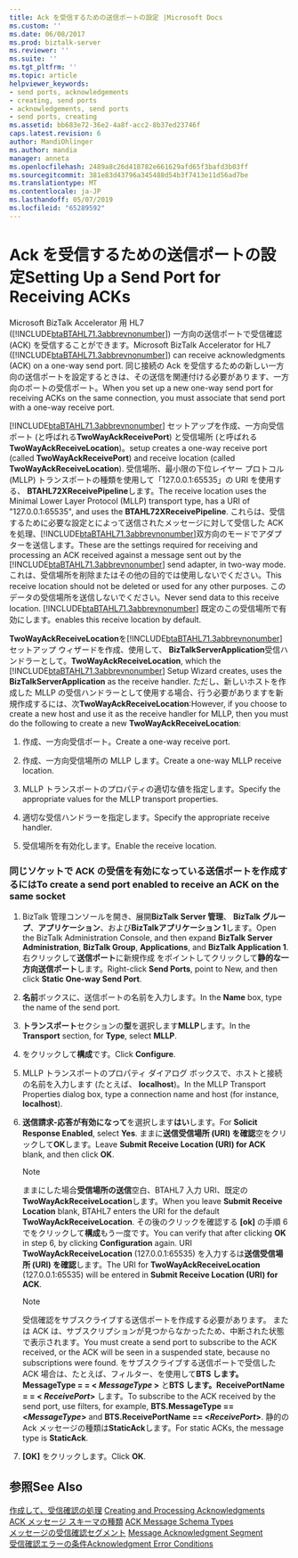 ```yaml
---
title: Ack を受信するための送信ポートの設定 |Microsoft Docs
ms.custom: ''
ms.date: 06/08/2017
ms.prod: biztalk-server
ms.reviewer: ''
ms.suite: ''
ms.tgt_pltfrm: ''
ms.topic: article
helpviewer_keywords:
- send ports, acknowledgements
- creating, send ports
- acknowledgements, send ports
- send ports, creating
ms.assetid: bb683e72-36e2-4a8f-acc2-8b37ed23746f
caps.latest.revision: 6
author: MandiOhlinger
ms.author: mandia
manager: anneta
ms.openlocfilehash: 2489a8c26d418782e661629afd65f3bafd3b03ff
ms.sourcegitcommit: 381e83d43796a345488d54b3f7413e11d56ad7be
ms.translationtype: MT
ms.contentlocale: ja-JP
ms.lasthandoff: 05/07/2019
ms.locfileid: "65289592"
---
```

# <a name="setting-up-a-send-port-for-receiving-acks"></a><span data-ttu-id="ce03b-102">Ack を受信するための送信ポートの設定</span><span class="sxs-lookup"><span data-stu-id="ce03b-102">Setting Up a Send Port for Receiving ACKs</span></span>
<span data-ttu-id="ce03b-103">Microsoft BizTalk Accelerator 用 HL7 ([!INCLUDE[btaBTAHL71.3abbrevnonumber](../../includes/btabtahl71-3abbrevnonumber-md.md)]) 一方向の送信ポートで受信確認 (ACK) を受信することができます。</span><span class="sxs-lookup"><span data-stu-id="ce03b-103">Microsoft BizTalk Accelerator for HL7 ([!INCLUDE[btaBTAHL71.3abbrevnonumber](../../includes/btabtahl71-3abbrevnonumber-md.md)]) can receive acknowledgments (ACK) on a one-way send port.</span></span> <span data-ttu-id="ce03b-104">同じ接続の Ack を受信するための新しい一方向の送信ポートを設定するときは、その送信を関連付ける必要があります、一方向のポートの受信ポート。</span><span class="sxs-lookup"><span data-stu-id="ce03b-104">When you set up a new one-way send port for receiving ACKs on the same connection, you must associate that send port with a one-way receive port.</span></span>  
  
 [!INCLUDE[btaBTAHL71.3abbrevnonumber](../../includes/btabtahl71-3abbrevnonumber-md.md)] <span data-ttu-id="ce03b-105">セットアップを作成、一方向受信ポート (と呼ばれる**TwoWayAckReceivePort**) と受信場所 (と呼ばれる**TwoWayAckReceiveLocation**)。</span><span class="sxs-lookup"><span data-stu-id="ce03b-105">setup creates a one-way receive port (called **TwoWayAckReceivePort**) and receive location (called **TwoWayAckReceiveLocation**).</span></span> <span data-ttu-id="ce03b-106">受信場所、最小限の下位レイヤー プロトコル (MLLP) トランスポートの種類を使用して「127.0.0.1:65535」の URI を使用する、 **BTAHL72XReceivePipeline**します。</span><span class="sxs-lookup"><span data-stu-id="ce03b-106">The receive location uses the Minimal Lower Layer Protocol (MLLP) transport type, has a URI of "127.0.0.1:65535", and uses the **BTAHL72XReceivePipeline**.</span></span> <span data-ttu-id="ce03b-107">これらは、受信するために必要な設定とによって送信されたメッセージに対して受信した ACK を処理、[!INCLUDE[btaBTAHL71.3abbrevnonumber](../../includes/btabtahl71-3abbrevnonumber-md.md)]双方向のモードでアダプターを送信します。</span><span class="sxs-lookup"><span data-stu-id="ce03b-107">These are the settings required for receiving and processing an ACK received against a message sent out by the [!INCLUDE[btaBTAHL71.3abbrevnonumber](../../includes/btabtahl71-3abbrevnonumber-md.md)] send adapter, in two-way mode.</span></span> <span data-ttu-id="ce03b-108">これは、受信場所を削除またはその他の目的では使用しないでください。</span><span class="sxs-lookup"><span data-stu-id="ce03b-108">This receive location should not be deleted or used for any other purposes.</span></span> <span data-ttu-id="ce03b-109">このデータの受信場所を送信しないでください。</span><span class="sxs-lookup"><span data-stu-id="ce03b-109">Never send data to this receive location.</span></span> [!INCLUDE[btaBTAHL71.3abbrevnonumber](../../includes/btabtahl71-3abbrevnonumber-md.md)] <span data-ttu-id="ce03b-110">既定のこの受信場所で有効にします。</span><span class="sxs-lookup"><span data-stu-id="ce03b-110">enables this receive location by default.</span></span>  
  
 <span data-ttu-id="ce03b-111">**TwoWayAckReceiveLocation**を[!INCLUDE[btaBTAHL71.3abbrevnonumber](../../includes/btabtahl71-3abbrevnonumber-md.md)]セットアップ ウィザードを作成、使用して、 **BizTalkServerApplication**受信ハンドラーとして。</span><span class="sxs-lookup"><span data-stu-id="ce03b-111">**TwoWayAckReceiveLocation**, which the [!INCLUDE[btaBTAHL71.3abbrevnonumber](../../includes/btabtahl71-3abbrevnonumber-md.md)] Setup Wizard creates, uses the **BizTalkServerApplication** as the receive handler.</span></span> <span data-ttu-id="ce03b-112">ただし、新しいホストを作成した MLLP の受信ハンドラーとして使用する場合、行う必要がありますを新規作成するには、次**TwoWayAckReceiveLocation**:</span><span class="sxs-lookup"><span data-stu-id="ce03b-112">However, if you choose to create a new host and use it as the receive handler for MLLP, then you must do the following to create a new **TwoWayAckReceiveLocation**:</span></span>  
  
1.  <span data-ttu-id="ce03b-113">作成、一方向受信ポート。</span><span class="sxs-lookup"><span data-stu-id="ce03b-113">Create a one-way receive port.</span></span>  
  
2.  <span data-ttu-id="ce03b-114">作成、一方向受信場所の MLLP します。</span><span class="sxs-lookup"><span data-stu-id="ce03b-114">Create a one-way MLLP receive location.</span></span>  
  
3.  <span data-ttu-id="ce03b-115">MLLP トランスポートのプロパティの適切な値を指定します。</span><span class="sxs-lookup"><span data-stu-id="ce03b-115">Specify the appropriate values for the MLLP transport properties.</span></span>  
  
4.  <span data-ttu-id="ce03b-116">適切な受信ハンドラーを指定します。</span><span class="sxs-lookup"><span data-stu-id="ce03b-116">Specify the appropriate receive handler.</span></span>  
  
5.  <span data-ttu-id="ce03b-117">受信場所を有効化します。</span><span class="sxs-lookup"><span data-stu-id="ce03b-117">Enable the receive location.</span></span>  
  
### <a name="to-create-a-send-port-enabled-to-receive-an-ack-on-the-same-socket"></a><span data-ttu-id="ce03b-118">同じソケットで ACK の受信を有効になっている送信ポートを作成するには</span><span class="sxs-lookup"><span data-stu-id="ce03b-118">To create a send port enabled to receive an ACK on the same socket</span></span>  
  
1.  <span data-ttu-id="ce03b-119">BizTalk 管理コンソールを開き、展開**BizTalk Server 管理**、 **BizTalk グループ**、**アプリケーション**、および**BizTalkアプリケーション 1**します。</span><span class="sxs-lookup"><span data-stu-id="ce03b-119">Open the BizTalk Administration Console, and then expand **BizTalk Server Administration**, **BizTalk Group**, **Applications**, and **BizTalk Application 1**.</span></span> <span data-ttu-id="ce03b-120">右クリックして**送信ポート**に新規作成 をポイントしてクリックして**静的な一方向送信ポート**します。</span><span class="sxs-lookup"><span data-stu-id="ce03b-120">Right-click **Send Ports**, point to New, and then click **Static One-way Send Port**.</span></span>  
  
2.  <span data-ttu-id="ce03b-121">**名前**ボックスに、送信ポートの名前を入力します。</span><span class="sxs-lookup"><span data-stu-id="ce03b-121">In the **Name** box, type the name of the send port.</span></span>  
  
3.  <span data-ttu-id="ce03b-122">**トランスポート**セクションの**型**を選択します**MLLP**します。</span><span class="sxs-lookup"><span data-stu-id="ce03b-122">In the **Transport** section, for **Type**, select **MLLP**.</span></span>  
  
4.  <span data-ttu-id="ce03b-123">をクリックして**構成**です。</span><span class="sxs-lookup"><span data-stu-id="ce03b-123">Click **Configure**.</span></span>  
  
5.  <span data-ttu-id="ce03b-124">MLLP トランスポートのプロパティ ダイアログ ボックスで、ホストと接続の名前を入力します (たとえば、 **localhost**)。</span><span class="sxs-lookup"><span data-stu-id="ce03b-124">In the MLLP Transport Properties dialog box, type a connection name and host (for instance, **localhost**).</span></span>  
  
6.  <span data-ttu-id="ce03b-125">**送信請求-応答が有効になって**を選択します**はい**します。</span><span class="sxs-lookup"><span data-stu-id="ce03b-125">For **Solicit Response Enabled**, select **Yes**.</span></span> <span data-ttu-id="ce03b-126">ままに**送信受信場所 (URI) を確認**空をクリックして**OK**します。</span><span class="sxs-lookup"><span data-stu-id="ce03b-126">Leave **Submit Receive Location (URI) for ACK** blank, and then click **OK**.</span></span>  
  
    > [!NOTE]
    >  <span data-ttu-id="ce03b-127">ままにした場合**受信場所の送信**空白、BTAHL7 入力 URI、既定の**TwoWayAckReceiveLocation**します。</span><span class="sxs-lookup"><span data-stu-id="ce03b-127">When you leave **Submit Receive Location** blank, BTAHL7 enters the URI for the default **TwoWayAckReceiveLocation**.</span></span> <span data-ttu-id="ce03b-128">その後のクリックを確認する **[ok]** の手順 6 でをクリックして**構成**もう一度です。</span><span class="sxs-lookup"><span data-stu-id="ce03b-128">You can verify that after clicking **OK** in step 6, by clicking **Configuration** again.</span></span> <span data-ttu-id="ce03b-129">URI **TwoWayAckReceiveLocation** (127.0.0.1:65535) を入力するは**送信受信場所 (URI) を確認**します。</span><span class="sxs-lookup"><span data-stu-id="ce03b-129">The URI for **TwoWayAckReceiveLocation** (127.0.0.1:65535) will be entered in **Submit Receive Location (URI) for ACK**.</span></span>  
  
    > [!NOTE]
    >  <span data-ttu-id="ce03b-130">受信確認をサブスクライブする送信ポートを作成する必要があります。 または ACK は、サブスクリプションが見つからなかったため、中断された状態で表示されます。</span><span class="sxs-lookup"><span data-stu-id="ce03b-130">You must create a send port to subscribe to the ACK received, or the ACK will be seen in a suspended state, because no subscriptions were found.</span></span> <span data-ttu-id="ce03b-131">をサブスクライブする送信ポートで受信した ACK 場合は、たとえば、フィルター、を使用して**BTS します。MessageType = = \< *MessageType* \>** と**BTS します。ReceivePortName = = \< *ReceivePort*\>** します。</span><span class="sxs-lookup"><span data-stu-id="ce03b-131">To subscribe to the ACK received by the send port, use filters, for example, **BTS.MessageType == \<*MessageType*\>** and **BTS.ReceivePortName == \<*ReceivePort*\>**.</span></span> <span data-ttu-id="ce03b-132">静的の Ack メッセージの種類は**StaticAck**します。</span><span class="sxs-lookup"><span data-stu-id="ce03b-132">For static ACKs, the message type is **StaticAck**.</span></span>  
  
7.  <span data-ttu-id="ce03b-133">**[OK]** をクリックします。</span><span class="sxs-lookup"><span data-stu-id="ce03b-133">Click **OK**.</span></span>  
  
## <a name="see-also"></a><span data-ttu-id="ce03b-134">参照</span><span class="sxs-lookup"><span data-stu-id="ce03b-134">See Also</span></span>  
 <span data-ttu-id="ce03b-135">[作成して、受信確認の処理](../../adapters-and-accelerators/accelerator-hl7/creating-and-processing-acknowledgments.md) </span><span class="sxs-lookup"><span data-stu-id="ce03b-135">[Creating and Processing Acknowledgments](../../adapters-and-accelerators/accelerator-hl7/creating-and-processing-acknowledgments.md) </span></span>  
 <span data-ttu-id="ce03b-136">[ACK メッセージ スキーマの種類](../../adapters-and-accelerators/accelerator-hl7/ack-message-schema-types.md) </span><span class="sxs-lookup"><span data-stu-id="ce03b-136">[ACK Message Schema Types](../../adapters-and-accelerators/accelerator-hl7/ack-message-schema-types.md) </span></span>  
 <span data-ttu-id="ce03b-137">[メッセージの受信確認セグメント](../../adapters-and-accelerators/accelerator-hl7/message-acknowledgment-segment.md) </span><span class="sxs-lookup"><span data-stu-id="ce03b-137">[Message Acknowledgment Segment](../../adapters-and-accelerators/accelerator-hl7/message-acknowledgment-segment.md) </span></span>  
 [<span data-ttu-id="ce03b-138">受信確認エラーの条件</span><span class="sxs-lookup"><span data-stu-id="ce03b-138">Acknowledgment Error Conditions</span></span>](../../adapters-and-accelerators/accelerator-hl7/acknowledgment-error-conditions.md)